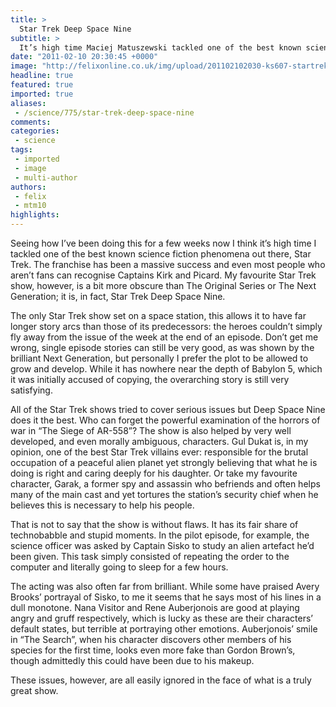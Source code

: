```yaml
---
title: >
  Star Trek Deep Space Nine
subtitle: >
  It’s high time Maciej Matuszewski tackled one of the best known science fiction phenomena out there, Star Trek
date: "2011-02-10 20:30:45 +0000"
image: "http://felixonline.co.uk/img/upload/201102102030-ks607-startrek.jpg"
headline: true
featured: true
imported: true
aliases:
 - /science/775/star-trek-deep-space-nine
comments:
categories:
 - science
tags:
 - imported
 - image
 - multi-author
authors:
 - felix
 - mtm10
highlights:
---
```


Seeing how I’ve been doing this for a few weeks now I think it’s high time I tackled one of the best known science fiction phenomena out there, Star Trek. The franchise has been a massive success and even most people who aren’t fans can recognise Captains Kirk and Picard. My favourite Star Trek show, however, is a bit more obscure than The Original Series or The Next Generation; it is, in fact, Star Trek Deep Space Nine.

The only Star Trek show set on a space station, this allows it to have far longer story arcs than those of its predecessors: the heroes couldn’t simply fly away from the issue of the week at the end of an episode. Don’t get me wrong, single episode stories can still be very good, as was shown by the brilliant Next Generation, but personally I prefer the plot to be allowed to grow and develop. While it has nowhere near the depth of Babylon 5, which it was initially accused of copying, the overarching story is still very satisfying.

All of the Star Trek shows tried to cover serious issues but Deep Space Nine does it the best. Who can forget the powerful examination of the horrors of war in “The Siege of AR-558”? The show is also helped by very well developed, and even morally ambiguous, characters. Gul Dukat is, in my opinion, one of the best Star Trek villains ever: responsible for the brutal occupation of a peaceful alien planet yet strongly believing that what he is doing is right and caring deeply for his daughter. Or take my favourite character, Garak, a former spy and assassin who befriends and often helps many of the main cast and yet tortures the station’s security chief when he believes this is necessary to help his people.

That is not to say that the show is without flaws. It has its fair share of technobabble and stupid moments. In the pilot episode, for example, the science officer was asked by Captain Sisko to study an alien artefact he’d been given. This task simply consisted of repeating the order to the computer and literally going to sleep for a few hours.

The acting was also often far from brilliant. While some have praised Avery Brooks’ portrayal of Sisko, to me it seems that he says most of his lines in a dull monotone. Nana Visitor and Rene Auberjonois are good at playing angry and gruff respectively, which is lucky as these are their characters’ default states, but terrible at portraying other emotions. Auberjonois’ smile in “The Search”, when his character discovers other members of his species for the first time, looks even more fake than Gordon Brown’s, though admittedly this could have been due to his makeup.

These issues, however, are all easily ignored in the face of what is a truly great show.
